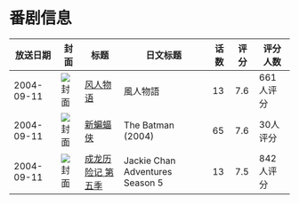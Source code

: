 # 番剧信息

|放送日期|封面|标题|日文标题|话数|评分|评分人数|
|---|---|---|---|---|---|---|
|2004-09-11|![封面](https://lain.bgm.tv/pic/cover/c/de/59/2710_xkICM.jpg)|[风人物语](https://bangumi.tv/subject/2710)|風人物語|13|7.6|661人评分|
|2004-09-11|![封面](https://lain.bgm.tv/pic/cover/c/4f/d2/101778_wWW1E.jpg)|[新蝙蝠侠](https://bangumi.tv/subject/101778)|The Batman (2004)|65|7.6|30人评分|
|2004-09-11|![封面](https://lain.bgm.tv/pic/cover/c/0b/2d/334402_7xI2F.jpg)|[成龙历险记 第五季](https://bangumi.tv/subject/334402)|Jackie Chan Adventures Season 5|13|7.5|842人评分|
